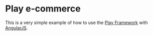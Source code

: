 # Play e-commerce #

This is a very simple example of how to use the [Play Framework](https://www.playframework.com/) with [AngularJS](https://angular.io/).